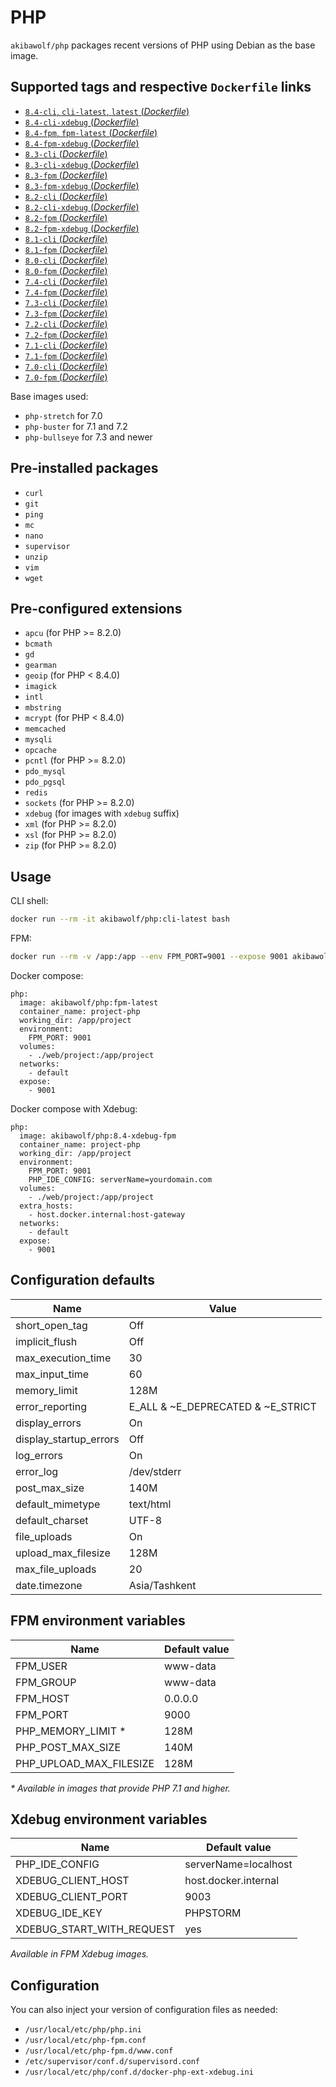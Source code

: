 # PHP

`akibawolf/php` packages recent versions of PHP using Debian as the base image.

## Supported tags and respective `Dockerfile` links

- [`8.4-cli`, `cli-latest`, `latest` (_Dockerfile_)](https://github.com/AkibaWolf/docker-php/tree/master/8.4-cli/Dockerfile)
- [`8.4-cli-xdebug` (_Dockerfile_)](https://github.com/AkibaWolf/docker-php/tree/master/8.4-cli-xdebug/Dockerfile)
- [`8.4-fpm`, `fpm-latest` (_Dockerfile_)](https://github.com/AkibaWolf/docker-php/tree/master/8.4-fpm/Dockerfile)
- [`8.4-fpm-xdebug` (_Dockerfile_)](https://github.com/AkibaWolf/docker-php/tree/master/8.4-fpm-xdebug/Dockerfile)
- [`8.3-cli` (_Dockerfile_)](https://github.com/AkibaWolf/docker-php/tree/master/8.3-cli/Dockerfile)
- [`8.3-cli-xdebug` (_Dockerfile_)](https://github.com/AkibaWolf/docker-php/tree/master/8.3-cli-xdebug/Dockerfile)
- [`8.3-fpm` (_Dockerfile_)](https://github.com/AkibaWolf/docker-php/tree/master/8.3-fpm/Dockerfile)
- [`8.3-fpm-xdebug` (_Dockerfile_)](https://github.com/AkibaWolf/docker-php/tree/master/8.3-fpm-xdebug/Dockerfile)
- [`8.2-cli` (_Dockerfile_)](https://github.com/AkibaWolf/docker-php/tree/master/8.2-cli/Dockerfile)
- [`8.2-cli-xdebug` (_Dockerfile_)](https://github.com/AkibaWolf/docker-php/tree/master/8.2-cli-xdebug/Dockerfile)
- [`8.2-fpm` (_Dockerfile_)](https://github.com/AkibaWolf/docker-php/tree/master/8.2-fpm/Dockerfile)
- [`8.2-fpm-xdebug` (_Dockerfile_)](https://github.com/AkibaWolf/docker-php/tree/master/8.2-fpm-xdebug/Dockerfile)
- [`8.1-cli` (_Dockerfile_)](https://github.com/AkibaWolf/docker-php/tree/master/8.1-cli/Dockerfile)
- [`8.1-fpm` (_Dockerfile_)](https://github.com/AkibaWolf/docker-php/tree/master/8.1-fpm/Dockerfile)
- [`8.0-cli` (_Dockerfile_)](https://github.com/AkibaWolf/docker-php/tree/master/8.0-cli/Dockerfile)
- [`8.0-fpm` (_Dockerfile_)](https://github.com/AkibaWolf/docker-php/tree/master/8.0-fpm/Dockerfile)
- [`7.4-cli` (_Dockerfile_)](https://github.com/AkibaWolf/docker-php/tree/master/7.4-cli/Dockerfile)
- [`7.4-fpm` (_Dockerfile_)](https://github.com/AkibaWolf/docker-php/tree/master/7.4-fpm/Dockerfile)
- [`7.3-cli` (_Dockerfile_)](https://github.com/AkibaWolf/docker-php/tree/master/7.3-cli/Dockerfile)
- [`7.3-fpm` (_Dockerfile_)](https://github.com/AkibaWolf/docker-php/tree/master/7.3-fpm/Dockerfile)
- [`7.2-cli` (_Dockerfile_)](https://github.com/AkibaWolf/docker-php/tree/master/7.2-cli/Dockerfile)
- [`7.2-fpm` (_Dockerfile_)](https://github.com/AkibaWolf/docker-php/tree/master/7.2-fpm/Dockerfile)
- [`7.1-cli` (_Dockerfile_)](https://github.com/AkibaWolf/docker-php/tree/master/7.1-cli/Dockerfile)
- [`7.1-fpm` (_Dockerfile_)](https://github.com/AkibaWolf/docker-php/tree/master/7.1-fpm/Dockerfile)
- [`7.0-cli` (_Dockerfile_)](https://github.com/AkibaWolf/docker-php/tree/master/7.0-cli/Dockerfile)
- [`7.0-fpm` (_Dockerfile_)](https://github.com/AkibaWolf/docker-php/tree/master/7.0-fpm/Dockerfile)

Base images used:

- `php-stretch` for 7.0
- `php-buster` for 7.1 and 7.2
- `php-bullseye` for 7.3 and newer

## Pre-installed packages

- `curl`
- `git`
- `ping`
- `mc`
- `nano`
- `supervisor`
- `unzip`
- `vim`
- `wget`

## Pre-configured extensions

- `apcu` (for PHP >= 8.2.0)
- `bcmath`
- `gd`
- `gearman`
- `geoip` (for PHP < 8.4.0)
- `imagick`
- `intl`
- `mbstring`
- `mcrypt` (for PHP < 8.4.0)
- `memcached`
- `mysqli`
- `opcache`
- `pcntl` (for PHP >= 8.2.0)
- `pdo_mysql`
- `pdo_pgsql`
- `redis`
- `sockets` (for PHP >= 8.2.0)
- `xdebug` (for images with `xdebug` suffix)
- `xml` (for PHP >= 8.2.0)
- `xsl` (for PHP >= 8.2.0)
- `zip` (for PHP >= 8.2.0)

## Usage

CLI shell:

```bash
docker run --rm -it akibawolf/php:cli-latest bash
```

FPM:

```bash
docker run --rm -v /app:/app --env FPM_PORT=9001 --expose 9001 akibawolf/php:fpm-latest
```

Docker compose:

```
php:
  image: akibawolf/php:fpm-latest
  container_name: project-php
  working_dir: /app/project
  environment:
    FPM_PORT: 9001
  volumes:
    - ./web/project:/app/project
  networks:
    - default
  expose:
    - 9001
```

Docker compose with Xdebug:

```
php:
  image: akibawolf/php:8.4-xdebug-fpm
  container_name: project-php
  working_dir: /app/project
  environment:
    FPM_PORT: 9001
    PHP_IDE_CONFIG: serverName=yourdomain.com
  volumes:
    - ./web/project:/app/project
  extra_hosts:
    - host.docker.internal:host-gateway
  networks:
    - default
  expose:
    - 9001
```

## Configuration defaults

| Name                   | Value                             |
|------------------------|-----------------------------------|
| short_open_tag         | Off                               |
| implicit_flush         | Off                               |
| max_execution_time     | 30                                |
| max_input_time         | 60                                |
| memory_limit           | 128M                              |
| error_reporting        | E_ALL & ~E_DEPRECATED & ~E_STRICT |
| display_errors         | On                                |
| display_startup_errors | Off                               |
| log_errors             | On                                |
| error_log              | /dev/stderr                       |
| post_max_size          | 140M                              |
| default_mimetype       | text/html                         |
| default_charset        | UTF-8                             |
| file_uploads           | On                                |
| upload_max_filesize    | 128M                              |
| max_file_uploads       | 20                                |
| date.timezone          | Asia/Tashkent                     |

## FPM environment variables

| Name                    | Default value |
|-------------------------|---------------|
| FPM_USER                | www-data      |
| FPM_GROUP               | www-data      |
| FPM_HOST                | 0.0.0.0       |
| FPM_PORT                | 9000          |
| PHP_MEMORY_LIMIT \*     | 128M          |
| PHP_POST_MAX_SIZE       | 140M          |
| PHP_UPLOAD_MAX_FILESIZE | 128M          |

_\* Available in images that provide PHP 7.1 and higher._

## Xdebug environment variables

| Name                      | Default value        |
|---------------------------|----------------------|
| PHP_IDE_CONFIG            | serverName=localhost |
| XDEBUG_CLIENT_HOST        | host.docker.internal |
| XDEBUG_CLIENT_PORT        | 9003                 |
| XDEBUG_IDE_KEY            | PHPSTORM             |
| XDEBUG_START_WITH_REQUEST | yes                  |

_Available in FPM Xdebug images._

## Configuration

You can also inject your version of configuration files as needed:

- `/usr/local/etc/php/php.ini`
- `/usr/local/etc/php-fpm.conf`
- `/usr/local/etc/php-fpm.d/www.conf`
- `/etc/supervisor/conf.d/supervisord.conf`
- `/usr/local/etc/php/conf.d/docker-php-ext-xdebug.ini`
